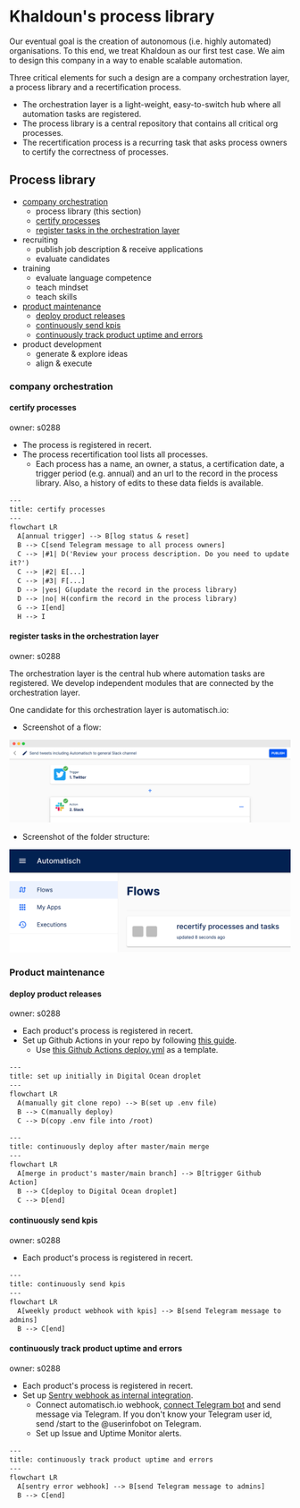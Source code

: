 # Khaldoun's process library

Our eventual goal is the creation of autonomous
(i.e. highly automated) organisations.
To this end, we treat Khaldoun as our first test case.
We aim to design this company in a way to enable scalable automation.

Three critical elements for such a design are a company
orchestration layer, a process library and a recertification process.

- The orchestration layer is a light-weight, easy-to-switch hub
  where all automation tasks are registered.
- The process library is a central repository that contains all
  critical org processes.
- The recertification process is a recurring task that asks
  process owners to certify the correctness of processes.

## Process library

- [company orchestration](#company-orchestration)
  - process library (this section)
  - [certify processes](#certify-processes)
  - [register tasks in the orchestration layer](#register-tasks-in-the-orchestration-layer)
- recruiting
  - publish job description & receive applications
  - evaluate candidates
- training
  - evaluate language competence
  - teach mindset
  - teach skills
- [product maintenance](#product-maintenance)
  - [deploy product releases](#deploy-product-releases)
  - [continuously send kpis](#continuously-send-kpis)
  - [continuously track product uptime and errors](#continuously-track-product-uptime-and-errors)
- product development
  - generate & explore ideas
  - align & execute

### company orchestration

#### certify processes

owner: s0288

- The process is registered in recert.
- The process recertification tool lists all processes.
  - Each process has a name, an owner, a status, a certification date,
    a trigger period (e.g. annual) and an url to the record in the process library.
    Also, a history of edits to these data fields is available.

~~~mermaid
---
title: certify processes
---
flowchart LR
  A[annual trigger] --> B[log status & reset]
  B --> C[send Telegram message to all process owners]
  C --> |#1| D('Review your process description. Do you need to update it?')
  C --> |#2| E[...]
  C --> |#3| F[...]
  D --> |yes| G(update the record in the process library)
  D --> |no| H(confirm the record in the process library)
  G --> I[end]
  H --> I
~~~

#### register tasks in the orchestration layer

owner: s0288

The orchestration layer is the central hub
where automation tasks are registered.
We develop independent modules
that are connected by the orchestration layer.

One candidate for this orchestration layer is automatisch.io:

- Screenshot of a flow:
<img src="./imgs/screenshot-automatisch-flow.png">

- Screenshot of the folder structure:
<img src="./imgs/screenshot-automatisch-folder.png">

### Product maintenance

#### deploy product releases

owner: s0288

- Each product's process is registered in recert.
- Set up Github Actions in your repo by following [this guide](https://medium.com/swlh/how-to-deploy-your-application-to-digital-ocean-using-github-actions-and-save-up-on-ci-cd-costs-74b7315facc2).
  - Use [this Github Actions deploy.yml](https://github.com/khaldoun-xyz/lugha/blob/main/.github/workflows/deploy.yml)
    as a template.

~~~mermaid
---
title: set up initially in Digital Ocean droplet
---
flowchart LR
  A(manually git clone repo) --> B(set up .env file)
  B --> C(manually deploy)
  C --> D(copy .env file into /root)
~~~

~~~mermaid
---
title: continuously deploy after master/main merge
---
flowchart LR
  A[merge in product's master/main branch] --> B[trigger Github Action]
  B --> C[deploy to Digital Ocean droplet]
  C --> D[end]
~~~

#### continuously send kpis

owner: s0288

- Each product's process is registered in recert.

~~~mermaid
---
title: continuously send kpis
---
flowchart LR
  A[weekly product webhook with kpis] --> B[send Telegram message to admins]
  B --> C[end]
~~~

#### continuously track product uptime and errors

owner: s0288

- Each product's process is registered in recert.
- Set up [Sentry webhook as internal integration](https://docs.sentry.io/organization/integrations/integration-platform/webhooks/issue-alerts/).
  - Connect automatisch.io webhook, [connect Telegram bot](https://automatisch.io/docs/apps/telegram-bot/connection) and send message via Telegram. If you don't know your Telegram user id, send /start to the @userinfobot on Telegram.
  - Set up Issue and Uptime Monitor alerts.

~~~mermaid
---
title: continuously track product uptime and errors
---
flowchart LR
  A[sentry error webhook] --> B[send Telegram message to admins]
  B --> C[end]
~~~
